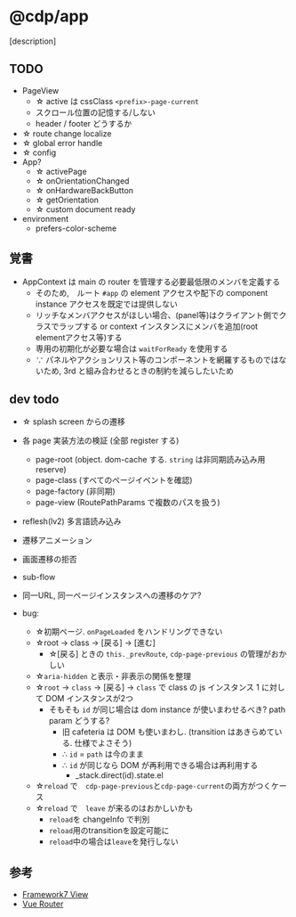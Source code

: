 # @cdp/app

[description]

## TODO

- PageView
  - ☆ active は cssClass `<prefix>-page-current`
  - スクロール位置の記憶する/しない
  - header / footer どうするか
- ☆ route change localize
- ☆ global error handle
- ☆ config
- App?
  - ☆ activePage
  - ☆ onOrientationChanged
  - ☆ onHardwareBackButton
  - ☆ getOrientation
  - ☆ custom document ready
- environment
  - prefers-color-scheme

## 覚書

- AppContext は main の router を管理する必要最低限のメンバを定義する
  - そのため,　ルート `#app` の element アクセスや配下の component instance アクセスを既定では提供しない
  - リッチなメンバアクセスがほしい場合、(panel等)はクライアント側でクラスでラップする or context インスタンスにメンバを追加(root elementアクセス等)する
  - 専用の初期化が必要な場合は `waitForReady` を使用する
  - ∵ パネルやアクションリスト等のコンポーネントを網羅するものではないため, 3rd と組み合わせるときの制約を減らしたいため

## dev todo
- ☆ splash screen からの遷移
- 各 page 実装方法の検証 (全部 register する)
  - page-root (object. dom-cache する. `string` は非同期読み込み用 reserve)
  - page-class (すべてのページイベントを確認)
  - page-factory (非同期)
  - page-view (RoutePathParams で複数のパスを扱う)
- reflesh(lv2) 多言語読み込み

- 遷移アニメーション
- 画面遷移の拒否
- sub-flow

- 同一URL, 同一ページインスタンスへの遷移のケア?

- bug:
  - ☆初期ページ. `onPageLoaded` をハンドリングできない
  - ☆root → class → [戻る] → [進む]
    - ☆[戻る] ときの `this._prevRoute`, `cdp-page-previous` の管理がおかしい
  - ☆`aria-hidden` と表示・非表示の関係を整理
  - ☆`root` → `class` → [戻る] → `class` で class の js インスタンス 1 に対して DOM インスタンスが2つ
    - そもそも `id` が同じ場合は dom instance が使いまわせるべき? path param どうする?
      - 旧 cafeteria は DOM も使いまわし. (transition はあきらめている. 仕様でよさそう)
      - ∴ `id` = `path` は今のまま
      - ∴ `id` が同じなら DOM が再利用できる場合は再利用する
        - _stack.direct(id).state.el
  - ☆`reload` で　`cdp-page-previous`と`cdp-page-current`の両方がつくケース
  - ☆`reload` で　`leave` が来るのはおかしいかも
      - `reload`を changeInfo で判別
      - `reload`用のtransitionを設定可能に
      - `reload`中の場合は`leave`を発行しない

## 参考

- [Framework7 View](https://framework7.jp/docs/view.html)
- [Vue Router](https://v3.router.vuejs.org/ja/)
